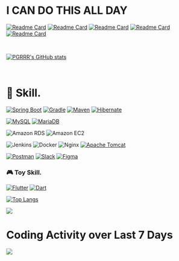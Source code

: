 # I CAN DO THIS ALL DAY

[![Readme Card](https://github-readme-stats.vercel.app/api/pin/?username=pgrrr&repo=spring-base-template)](https://github.com/PGRRR/spring-base-template)
[![Readme Card](https://github-readme-stats.vercel.app/api/pin/?username=pgrrr&repo=mediation-service)](https://github.com/PGRRR/mediation-service)
[![Readme Card](https://github-readme-stats.vercel.app/api/pin/?username=pgrrr&repo=menu-service)](https://github.com/PGRRR/menu-service)
[![Readme Card](https://github-readme-stats.vercel.app/api/pin/?username=pgrrr&repo=only-fresh)](https://github.com/PGRRR/only-fresh)
[![Readme Card](https://github-readme-stats.vercel.app/api/pin/?username=pgrrr&repo=CJ-Logistics-prototype-app)](https://github.com/PGRRR/CJ-Logistics-prototype-app)

</br>

[![PGRRR's GitHub stats](https://github-readme-stats.vercel.app/api?username=pgrrr&show_icons=true&theme=prussian)](https://github.com/PGRRR)

</br>

# 📍 Skill.
[![Spring Boot](https://img.shields.io/badge/spring%20boot-6DB33F.svg?style=for-the-badge&logo=spring%20boot&logoColor=white)](https://spring.io/)
[![Gradle](https://img.shields.io/badge/gradle-02303A.svg?style=for-the-badge&logo=gradle&logoColor=white)](https://gradle.org/)
[![Maven](https://img.shields.io/badge/apache%20maven-C71A36.svg?style=for-the-badge&logo=apache%20maven&logoColor=white)](https://maven.apache.org/)
[![Hibernate](https://img.shields.io/badge/hibernate-beige.svg?style=for-the-badge&logo=hibernate&logoColor=59666C)](https://hibernate.org/)

[![MySQL](https://img.shields.io/badge/MySQL-4479A1.svg?style=for-the-badge&logo=MySQL&logoColor=white)](https://www.mysql.com/)
[![MariaDB](https://img.shields.io/badge/mariaDB-003545.svg?style=for-the-badge&logo=mariaDB&logoColor=C1775A)](https://mariadb.org/)

![Amazon RDS](https://img.shields.io/badge/Amazon%20RDS-527FFF.svg?style=for-the-badge&logo=Amazon%20RDS&logoColor=white)
![Amazon EC2](https://img.shields.io/badge/amazon%20ec2-orange.svg?style=for-the-badge&logo=amazon%20ec2&logoColor=white)

![Jenkins](https://img.shields.io/badge/jenkins-black.svg?style=for-the-badge&logo=jenkins&logoColor=)
![Docker](https://img.shields.io/badge/docker-beige.svg?style=for-the-badge&logo=docker&logoColor=)
![Nginx](https://img.shields.io/badge/nginx-009639.svg?style=for-the-badge&logo=nginx&logoColor=)
[![Apache Tomcat](https://img.shields.io/badge/apache%20tomcat-F8DC75.svg?style=for-the-badge&logo=apache%20tomcat&logoColor=black)](https://tomcat.apache.org/)

[![Postman](https://img.shields.io/badge/postman-beige.svg?style=for-the-badge&logo=postman&logoColor=FF6C37)](https://www.postman.com/)
[![Slack](https://img.shields.io/badge/slack-4A154B.svg?style=for-the-badge&logo=slack&logoColor=white)](https://slack.com/intl/ko-kr/)
[![Figma](https://img.shields.io/badge/Figma-1E1E1E.svg?style=for-the-badge&logo=Figma&logoColor=white)](https://www.figma.com/)

### 🎮 Toy Skill.

[![Flutter](https://img.shields.io/badge/Flutter-beige.svg?style=for-the-badge&logo=Flutter&logoColor=02569B)](https://flutter.dev/)
[![Dart](https://img.shields.io/badge/dart-111B26.svg?style=for-the-badge&logo=dart&logoColor=0175C2)](https://dart.dev/)

[![Top Langs](https://github-readme-stats.vercel.app/api/top-langs/?username=pgrrr&hide=html,tex)](https://github.com/PGRRR)

<a href="https://wakatime.com"><img src="https://wakatime.com/share/@9b088db3-8ede-4dad-9a4b-63489f41376c/c1f1053d-57a5-4c5d-bb93-9b8c24205f0e.png" /></a>

# Coding Activity over Last 7 Days
<a href="https://wakatime.com"><img src="https://wakatime.com/share/@9b088db3-8ede-4dad-9a4b-63489f41376c/01409e01-50a2-406e-b5d2-6dfc24795721.png" /></a>
</br>
